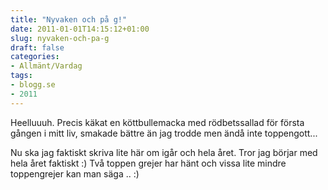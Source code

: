 ```yaml
---
title: "Nyvaken och på g!"
date: 2011-01-01T14:15:12+01:00
slug: nyvaken-och-pa-g
draft: false
categories:
- Allmänt/Vardag
tags:
- blogg.se
- 2011
---
```

Heelluuuh. Precis käkat en köttbullemacka med rödbetssallad för första gången i mitt liv, smakade bättre än jag trodde men ändå inte toppengott...  
  
Nu ska jag faktiskt skriva lite här om igår och hela året. Tror jag börjar med hela året faktiskt :) Två toppen grejer har hänt och vissa lite mindre toppengrejer kan man säga .. :)